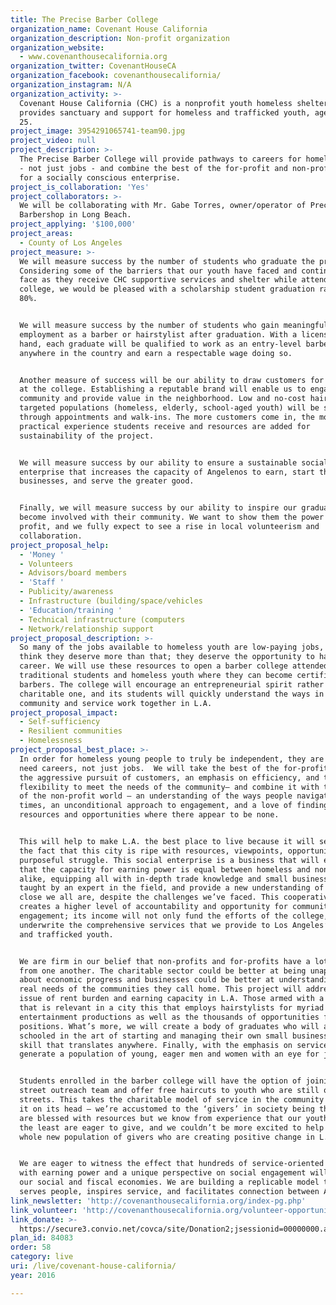```yaml
---
title: The Precise Barber College
organization_name: Covenant House California
organization_description: Non-profit organization
organization_website:
  - www.covenanthousecalifornia.org
organization_twitter: CovenantHouseCA
organization_facebook: covenanthousecalifornia/
organization_instagram: N/A
organization_activity: >-
  Covenant House California (CHC) is a nonprofit youth homeless shelter that
  provides sanctuary and support for homeless and trafficked youth, ages 18 to
  25.
project_image: 3954291065741-team90.jpg
project_video: null
project_description: >-
  The Precise Barber College will provide pathways to careers for homeless youth
  - not just jobs - and combine the best of the for-profit and non-profit worlds
  for a socially conscious enterprise.
project_is_collaboration: 'Yes'
project_collaborators: >-
  We will be collaborating with Mr. Gabe Torres, owner/operator of Precise
  Barbershop in Long Beach.
project_applying: '$100,000'
project_areas:
  - County of Los Angeles
project_measure: >-
  We will measure success by the number of students who graduate the program.
  Considering some of the barriers that our youth have faced and continue to
  face as they receive CHC supportive services and shelter while attending the
  college, we would be pleased with a scholarship student graduation rate of
  80%.


  We will measure success by the number of students who gain meaningful
  employment as a barber or hairstylist after graduation. With a license in
  hand, each graduate will be qualified to work as an entry-level barber
  anywhere in the country and earn a respectable wage doing so.


  Another measure of success will be our ability to draw customers for haircuts
  at the college. Establishing a reputable brand will enable us to engage the
  community and provide value in the neighborhood. Low and no-cost haircuts to
  targeted populations (homeless, elderly, school-aged youth) will be served
  through appointments and walk-ins. The more customers come in, the more
  practical experience students receive and resources are added for
  sustainability of the project. 


  We will measure success by our ability to ensure a sustainable social
  enterprise that increases the capacity of Angelenos to earn, start their own
  businesses, and serve the greater good.


  Finally, we will measure success by our ability to inspire our graduates to
  become involved with their community. We want to show them the power of social
  profit, and we fully expect to see a rise in local volunteerism and
  collaboration.
project_proposal_help:
  - 'Money '
  - Volunteers
  - Advisors/board members
  - 'Staff '
  - Publicity/awareness
  - Infrastructure (building/space/vehicles
  - 'Education/training '
  - Technical infrastructure (computers
  - Network/relationship support
project_proposal_description: >-
  So many of the jobs available to homeless youth are low-paying jobs, and we
  think they deserve more than that; they deserve the opportunity to have a
  career. We will use these resources to open a barber college attended by
  traditional students and homeless youth where they can become certified
  barbers. The college will encourage an entrepreneurial spirit rather than a
  charitable one, and its students will quickly understand the ways in which
  community and service work together in L.A.
project_proposal_impact:
  - Self-sufficiency
  - Resilient communities
  - Homelessness
project_proposal_best_place: >-
  In order for homeless young people to truly be independent, they are going to
  need careers, not just jobs.  We will take the best of the for-profit world –
  the aggressive pursuit of customers, an emphasis on efficiency, and the
  flexibility to meet the needs of the community– and combine it with the best
  of the non-profit world – an understanding of the ways people navigate dark
  times, an unconditional approach to engagement, and a love of finding
  resources and opportunities where there appear to be none.


  This will help to make L.A. the best place to live because it will seize upon
  the fact that this city is ripe with resources, viewpoints, opportunities, and
  purposeful struggle. This social enterprise is a business that will ensure
  that the capacity for earning power is equal between homeless and non-homeless
  alike, equipping all with in-depth trade knowledge and small business acumen
  taught by an expert in the field, and provide a new understanding of just how
  close we all are, despite the challenges we’ve faced. This cooperative model
  creates a higher level of accountability and opportunity for community
  engagement; its income will not only fund the efforts of the college, but will
  underwrite the comprehensive services that we provide to Los Angeles’ homeless
  and trafficked youth.


  We are firm in our belief that non-profits and for-profits have a lot to gain
  from one another. The charitable sector could be better at being unapologetic
  about economic progress and businesses could be better at understanding the
  real needs of the communities they call home. This project will address the
  issue of rent burden and earning capacity in L.A. Those armed with a trade
  that is relevant in a city this that employs hairstylists for myriad
  entertainment productions as well as the thousands of opportunities for barber
  positions. What’s more, we will create a body of graduates who will also be
  schooled in the art of starting and managing their own small businesses, a
  skill that translates anywhere. Finally, with the emphasis on service, we will
  generate a population of young, eager men and women with an eye for justice. 


  Students enrolled in the barber college will have the option of joining our
  street outreach team and offer free haircuts to youth who are still on the
  streets. This takes the charitable model of service in the community and turns
  it on its head – we’re accustomed to the ‘givers’ in society being those who
  are blessed with resources but we know from experience that our youth who have
  the least are eager to give, and we couldn’t be more excited to help nourish a
  whole new population of givers who are creating positive change in L.A.


  We are eager to witness the effect that hundreds of service-oriented graduates
  with earning power and a unique perspective on social engagement will have on
  our social and fiscal economies. We are building a replicable model that
  serves people, inspires service, and facilitates connection between Angelenos.
link_newsletter: 'http://covenanthousecalifornia.org/index-pg.php'
link_volunteer: 'http://covenanthousecalifornia.org/volunteer-opportunities-pg.php'
link_donate: >-
  https://secure3.convio.net/covca/site/Donation2;jsessionid=00000000.app318b?1380.donation=form1&df_id=1380&NONCE_TOKEN=A0C42A5EAB5FB7C737FE979677E14ADB
plan_id: 84083
order: 58
category: live
uri: /live/covenant-house-california/
year: 2016

---
```

